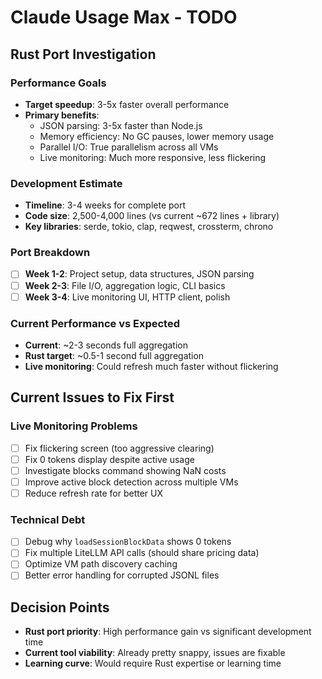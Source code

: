 # Claude Usage Max - TODO

## Rust Port Investigation

### Performance Goals
- **Target speedup**: 3-5x faster overall performance
- **Primary benefits**: 
  - JSON parsing: 3-5x faster than Node.js
  - Memory efficiency: No GC pauses, lower memory usage
  - Parallel I/O: True parallelism across all VMs
  - Live monitoring: Much more responsive, less flickering

### Development Estimate
- **Timeline**: 3-4 weeks for complete port
- **Code size**: 2,500-4,000 lines (vs current ~672 lines + library)
- **Key libraries**: serde, tokio, clap, reqwest, crossterm, chrono

### Port Breakdown
- [ ] **Week 1-2**: Project setup, data structures, JSON parsing
- [ ] **Week 2-3**: File I/O, aggregation logic, CLI basics  
- [ ] **Week 3-4**: Live monitoring UI, HTTP client, polish

### Current Performance vs Expected
- **Current**: ~2-3 seconds full aggregation
- **Rust target**: ~0.5-1 second full aggregation
- **Live monitoring**: Could refresh much faster without flickering

## Current Issues to Fix First

### Live Monitoring Problems
- [ ] Fix flickering screen (too aggressive clearing)
- [ ] Fix 0 tokens display despite active usage
- [ ] Investigate blocks command showing NaN costs
- [ ] Improve active block detection across multiple VMs
- [ ] Reduce refresh rate for better UX

### Technical Debt
- [ ] Debug why `loadSessionBlockData` shows 0 tokens
- [ ] Fix multiple LiteLLM API calls (should share pricing data)
- [ ] Optimize VM path discovery caching
- [ ] Better error handling for corrupted JSONL files

## Decision Points
- **Rust port priority**: High performance gain vs significant development time
- **Current tool viability**: Already pretty snappy, issues are fixable
- **Learning curve**: Would require Rust expertise or learning time